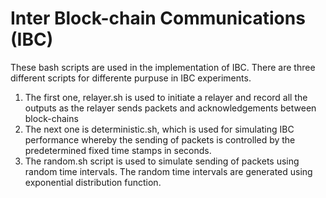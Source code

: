 # Inter Block-chain Communications (IBC)

These bash scripts are used in the implementation of IBC. There are three different scripts for differente purpuse in IBC experiments.

1. The first one, relayer.sh is used to initiate a relayer and record all the outputs as the relayer sends packets and acknowledgements between block-chains
2. The next one is deterministic.sh, which is used for simulating IBC performance whereby the sending of packets is controlled by the predetermined fixed time stamps in seconds.
3. The random.sh script is used to simulate sending of packets using random time intervals. The random time intervals are generated using exponential distribution function. 

